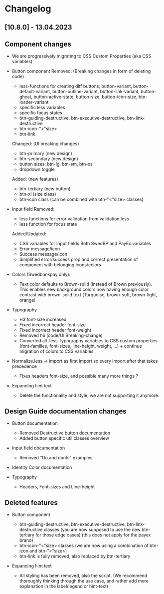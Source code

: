 # Changelog

## [10.8.0] - 13.04.2023

## Component changes
-   We are progressively migrating to CSS Custom Properties (aka CSS variables)

-   Button component
    Removed: (Breaking changes in form of deleting code)
    -   less-functions for creating diff buttons; button-variant, button-default-variant, button-outline-variant, button-link-variant, button-ghost, button-active-state, button-size, button-icon-size, btn-loader-variant
    -   specific less variables
    -   specific focus states
    -   btn-guiding-destructive, btn-executive-destructive, btn-link-destructive
    -   btn-icon-"\<"size>
    -   btn-link

    Changed: (UI breaking changes)
    -   btn-primary (new design)
    -   btn-secondary (new design)
    -   button sizes: btn-lg, btn-sm, btn-xs
    -   dropdown toggle

    Added: (new features)
    -   btn-tertiary (new button)
    -   btn-xl (size class)
    -   btn-icon class (can be combined with btn-"\<"size> classes)

-   Input field
    Removed:
    -   less functions for error validation from validation.less
    -   less function for focus state

    Added/Updated:
    -   CSS variables for input fields Both SwedBP and PayEx variables
    -   Error message/icon
    -   Success message/icon
    -   Simplified error/success prop and correct presentation of component with belonging icons/colors

-   Colors (Swedbankpay only):
    -   Text color defaults to Brown-solid (instead of Brown previously). This enables new background colors now having enough color contrast with brown-solid text (Turquoise, brown-soft, brown-light, orange)

-   Typography
    -   H3 font-size increased
    -   Fixed incorrect header font-size
    -   Fixed incorrect header font-weight
    -   Removed h6 (code/UI Breaking-change)
    -   Converted all .less Typography variables to CSS custom properties (font-families, font-sizes, line-height, weight, ...) + continue migration of colors to CSS variables

-   Normalize.less -> import as first import so every import after that takes precedence
    -   Fixes headers font-size, and possible many more things ?

-   Expanding hint text
    -   Delete the functionality and style; we are not supporting it anymore.

## Design Guide documentation changes
-   Button documentation
    -   Removed Destructive button documentation
    -   Added button specific util classes overview

-   Input field documentation
    -   Removed "Do and donts" examples
    
-   Identity Color documentation

-   Typography
    -   Headers, Font-sizes and Line-height

## Deleted features
-   Button component
    -   btn-guiding-destructive, btn-executive-destructive, btn-link-destructive classes (you are now supposed to use the new btn-tertiary for those edge cases) (this does not apply for the payex brand)
    -   btn-icon-"\<"size> classes (we are now using a combination of btn-icon and btn-"\<"size>)
    -   btn-link is fully removed, also replaced by btn-tertiary

-   Expanding hint text
    -   All styling has been removed, also the script. (We recommend thoroughly thinking through the use case, and rather add more explanation in the label/legend or hint-text)
